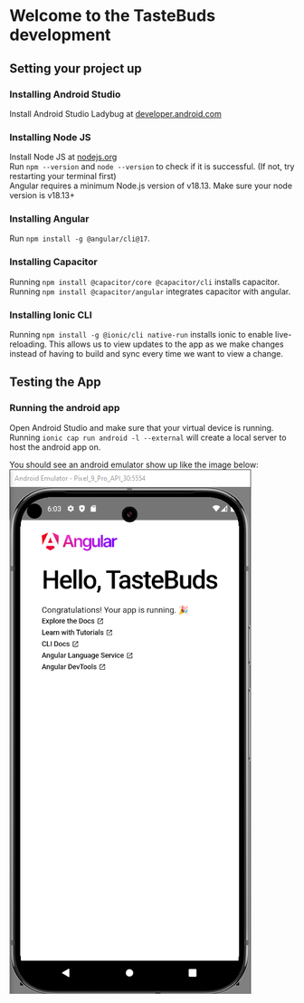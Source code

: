 # Welcome to the TasteBuds development

## Setting your project up
### Installing **Android Studio**
Install Android Studio Ladybug at [developer.android.com](https://developer.android.com/studio)  

### Installing **Node JS**
Install Node JS at [nodejs.org](https://nodejs.org/en)  
Run `npm --version` and `node --version` to check if it is successful. (If not, try restarting your terminal first)  
Angular requires a minimum Node.js version of v18.13. Make sure your node version is v18.13+  

### Installing **Angular**
Run `npm install -g @angular/cli@17`.

### Installing **Capacitor**
Running `npm install @capacitor/core @capacitor/cli` installs capacitor.  
Running `npm install @capacitor/angular` integrates capacitor with angular.  

### Installing **Ionic CLI**
Running `npm install -g @ionic/cli native-run` installs ionic to enable live-reloading. This allows us to view updates to the app as we make changes instead of having to build and sync every time we want to view a change.  

## Testing the App
### Running the android app
Open Android Studio and make sure that your virtual device is running.  
Running `ionic cap run android -l --external` will create a local server to host the android app on.  

You should see an android emulator show up like the image below:  
![Picture of android emulator](assets/images/AndroidEmulator.png)